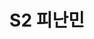 ---
lastmod: 2021-11-12
title: S2 피난민
weight: 
type: page
components: 
  - "https://r2.ccwps.org/resize/R1-013_1.jpg"
description: "Series 2 피난민"
---